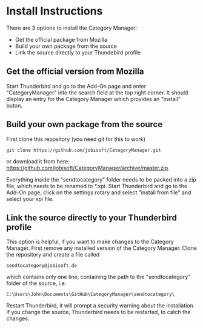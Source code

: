 # Install Instructions

There are 3 options to install the Category Manager:
* Get the official package from Mozilla
* Build your own package from the source
* Link the source directly to your Thundebird profile


## Get the official version from Mozilla

Start Thunderbird and go to the Add-On page and enter "CategoryManager" into the search field at the top right corner. It should display an entry for the Category Manager which provides an "install" buton.


## Build your own package from the source

First clone this repository (you need git for this to work)

`git clone https://github.com/jobisoft/CategoryManager.git`

or download it from here: https://github.com/jobisoft/CategoryManager/archive/master.zip.

Everything inside the "sendtocategory" folder needs to be packed into a zip file, which needs to be renamed to *.xpi. Start Thunderbird and go to the Add-On page, click on the settings rotary and select "install from file" and select your xpi file.


## Link the source directly to your Thunderbird profile

This option is helpful, if you want to make changes to the Category Manager. First remove any installed version of the Category Manager. Clone the repository and create a file called

`sendtocategory@jobisoft.de`

which contains only one line, containing the path to the "sendtocategory" folder of the source, i.e. 

`C:\Users\John\Documents\GitHub\CategoryManager\sendtocategory\`

Restart Thunderbird, it will prompt a security warning about the installation. If you change the source, Thunderbird needs to be restarted, to catch the changes.
